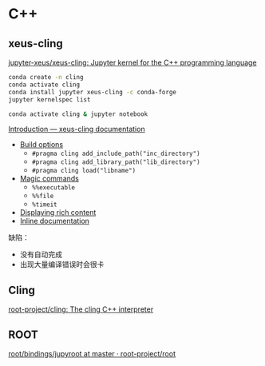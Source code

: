 # C++
## xeus-cling
[jupyter-xeus/xeus-cling: Jupyter kernel for the C++ programming language](https://github.com/jupyter-xeus/xeus-cling)
```sh
conda create -n cling
conda activate cling
conda install jupyter xeus-cling -c conda-forge
jupyter kernelspec list
```
```sh
conda activate cling & jupyter notebook
```

[Introduction — xeus-cling documentation](https://xeus-cling.readthedocs.io/en/latest/)
- [Build options](https://xeus-cling.readthedocs.io/en/latest/build_options.html)
	- `#pragma cling add_include_path("inc_directory")`
	- `#pragma cling add_library_path("lib_directory")`
	- `#pragma cling load("libname")`
- [Magic commands](https://xeus-cling.readthedocs.io/en/latest/magics.html)
	- `%%executable`
	- `%%file`
	- `%timeit`
- [Displaying rich content](https://xeus-cling.readthedocs.io/en/latest/rich_display.html)
- [Inline documentation](https://xeus-cling.readthedocs.io/en/latest/inline_help.html)

缺陷：
- 没有自动完成
- 出现大量编译错误时会很卡

## Cling
[root-project/cling: The cling C++ interpreter](https://github.com/root-project/cling)

## ROOT
[root/bindings/jupyroot at master · root-project/root](https://github.com/root-project/root/tree/master/bindings/jupyroot)
